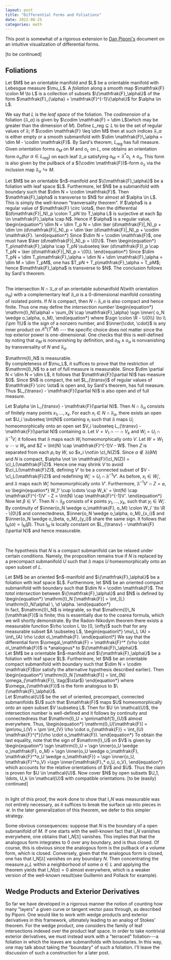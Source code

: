 ```yaml
---
layout: post
title: "Differential Forms and Foliations"
date: 2022-06-25
categories: math
---
```


This post is somewhat of a rigorous extension to [Dan Piponi's](https://citeseerx.ist.psu.edu/viewdoc/download?doi=10.1.1.126.1099&rep=rep1&type=pdf) document on an intuitive visualization of differential forms.
<!--more-->

[to be continued]
$\DeclareMathOperator{\codim}{codim}$
$\DeclareMathOperator{\sgn}{sgn}$
$\DeclareMathOperator{\Int}{Int}$
$\DeclareMathOperator{\cl}{cl}$
$\newcommand{\transv}{\pitchfork}$

## Foliations

<div class="definition">
Let $M$ be an orientable manifold and $L$ be a orientable manifold with Lebesgue measure $\mu_L$. A <i>foliation</i> along a smooth map $\mathfrak{F} \colon M \to L$ is a collection of subsets $\{\mathfrak{F}_\alpha\}$ of the form $\mathfrak{F}_{\alpha} = \mathfrak{F}^{-1}\{\alpha\}$ for $\alpha \in L$.
</div>

We say that $L$ is the *leaf space* of the foliation. The *codimension* of a foliation $\{\mathfrak{F}\_\alpha\}$ is given by $\codim \mathfrak{F} = \dim L$(which may be greater than the dimension of $M$). Define $L\_{\text{reg}} \subseteq L$ to be the set of regular values of $\mathfrak{F}$; if $\codim \mathfrak{F} \leq \dim M$ then at such indices $\mathfrak{F}\_\alpha$ is either empty or a smooth submanifold with $\dim \mathfrak{F}\_\alpha = \dim M - \codim \mathfrak{F}$. By Sard's theorem, $L_{\text{reg}}$ has full measure. Given orientation forms $o_M$ on $M$ and $o_L$ on $L$, one obtains an orientation form $o_\alpha$(for $\alpha \in L_{\text{reg}}$) on each leaf $\mathfrak{F}\_\alpha$ satisfying $o_M = \mathfrak{F}^{*}o_L \wedge o_\alpha$. This form is also given by the pullback of a $(\codim \mathfrak{F})$-form $o_\mathfrak{F}$ via the inclusion map $\mathfrak{F}_\alpha \hookrightarrow M$.

<div class="lemma">
Let $M$ be an orientable $n$-manifold and $\{\mathfrak{F}_\alpha\}$ be a foliation with leaf space $L$. Furthermore, let $N$ be a submanifold with boundary such that $\dim N = \codim \mathfrak{F}$. Then $\mathfrak{F}_\alpha$ is transverse to $N$ for almost all $\alpha \in L$.
</div>

<div class="proof">
This is simply the well-known "tranversality theorem". If $\alpha$ is a regular value of $\mathfrak{F} \circ \iota$, then the differential $(d\mathfrak{F}|_N)_p \colon T_pN \to T_\alpha L$ is surjective at each $p \in \mathfrak{F}_\alpha \cap N$. Hence if $\alpha$ is a regular value,
\begin{equation*}
    \dim N = \dim T_p N = \dim \ker (d\mathfrak{F}|_N)_p + \dim \im (d\mathfrak{F}|_N)_p = \dim \ker (d\mathfrak{F}|_N)_p + \codim \mathfrak{F}.
\end{equation*}
Since $\dim N = \codim \mathfrak{F}$, one must have $\ker (d\mathfrak{F}|_N)_p = \{0\}$. Then
\begin{equation*}
    T_p\mathfrak{F}_\alpha \cap T_pN \subseteq \ker (d\mathfrak{F})_p \cap T_pN = \ker (d\mathfrak{F}|_N)_p = \{0\}.
\end{equation*}
Since $\dim T_pN + \dim T_p\mathfrak{F}_\alpha = \dim N + \dim \mathfrak{F}_\alpha = \dim M = \dim T_pM$, one has $T_pN +  T_p\mathfrak{F}_\alpha = T_pM$; hence $\mathfrak{F}_\alpha$ is transverse to $N$. The conclusion follows by Sard's theorem.
</div>

<br>

The intersection $N \cap \mathfrak{F}\_\alpha$ of an orientable submanifold $N$(with orientation $o_N$) with a complementary leaf $\mathfrak{F}\_\alpha$ is a $0$-dimensional manifold consisting of isolated points. If $N$ is compact, then $N \cap \mathfrak{F}\_\alpha$ is also compact and hence finite. Thus one may define the *intersection number*
\begin{equation\*}
    \mathrm{I}\_N(\alpha) = \sum_{N \cap \mathfrak{F}\_\alpha} \sgn \inner{ o\_N \wedge o\_\alpha, o\_M},
\end{equation\*}
where $\sgn \colon \R - \\{0\\} \to \\{\pm 1\\}$ is the sign of a nonzero number, and $\inner{\cdot, \cdot}$ is any inner product on $\Lambda^{n}(T^*M)$ --- the specific choice does not matter since the top exterior power is one-dimensional. One checks that this is well-defined by noting that $o_M$ is nonvanishing by definition, and $o_N \wedge o_\alpha$ is nonvanishing by transversality of $N$ and $\mathfrak{F}_\alpha$.

<div class="lemma">
$\mathrm{I}_N$ is measurable.
</div>
<div class="proof">
By completeness of $\mu_L$, it suffices to prove that the restriction of $\mathrm{I}_N$ to a set of full measure is measurable. Since $\dim \partial N < \dim N = \dim L$, it follows that $\mathfrak{F}(\partial N)$ has measure $0$. Since $N$ is compact, the set $L_{\transv}$ of regular values of $\mathfrak{F} \circ \iota$ is open and, by Sard's theorem, has full measure. Thus $L_{\transv} - \mathfrak{F}(\partial N)$ is also open and of full measure.

Let $\alpha \in L_{\transv} - \mathfrak{F}(\partial N)$. Then $N \cap \mathfrak{F}_\alpha$ consists of finitely many points $x_1, \ldots, x_k$. For each $x_i \in N \cap \mathfrak{F}_\alpha$, there exists an  open set $U_i \subseteq \Int(N)$ containing $x_i$ such that $\mathfrak{F}$ maps $U_i$ homeomorphically onto an open set $V_i \subseteq L_{\transv} - \mathfrak{F}(\partial N)$ containing $\alpha$. Let $V = V_1 \cap \cdots \cap V_k$ and $W_i = U_i \cap \mathfrak{F}^{-1}V$; it follows that $\mathfrak{F}$ maps each $W_i$ homeomorphically onto $V$. Let $W = W_1 \cup \cdots \cup W_k$ and $Z = \Int(N) \cap \mathfrak{F}^{-1}V - W$. Then $Z$ is separated from each $p_i$ by $W$, so $x_i \not\in \cl_N(Z)$. Since $\alpha \not\in \mathfrak{F}(\partial N)$ and $N$ is compact, $\alpha \not \in \mathfrak{F}(\cl_N(Z)) = \cl_L(\mathfrak{F}Z)$. Hence one may shrink $V$ to avoid $\cl_L(\mathfrak{F}Z)$, defining $V'$ to be a connected subset of $V - \cl_L(\mathfrak{F}Z)$ and redefining $W_i' = U_i \cap \mathfrak{F}^{-1}V'$. As before, $x_i \in W_i'$, and $\mathfrak{F}$ maps each $W_i'$ homeomorphically onto $V'$. Furthermore, $\mathfrak{F}^{-1}V' \cap Z = \varnothing$, so
\begin{equation*}
    W_1' \cup \cdots \cup W_k' = \Int(N) \cap \mathfrak{F}^{-1}V' - Z = \Int(N) \cap \mathfrak{F}^{-1}V'.
\end{equation*}
Now let $\beta \in V'$. Then $N \cap \mathfrak{F}_\beta$ consists of $k$ points $y_1, \ldots, y_k$, such that $y_i \in W_i'$. By continuity of $\inner{o_N \wedge o_\mathfrak{F}, o_M} \colon W_i' \to \R - \{0\}$ and connectedness, $\inner{o_N \wedge o_\alpha, o_M}_{x_i}$ and $\inner{o_N \wedge o_\beta, o_M}_{y_i}$ share the same sign. It follows that $\mathrm{I}_N(\alpha) = \mathrm{I}_N(\beta$). Thus $\mathrm{I}_N$ is locally constant on $L_{\transv} - \mathfrak{F}(\partial N)$ and hence measurable.
</div>

<br>

The hypothesis that $N$ is a compact submanifold can be relaxed under certain conditions. Namely, the proposition remains true if $N$ is replaced by a precompact submanifold $U$ such that $\mathfrak{F}$ maps $U$ homeomorphically onto an open subset of $L$.
<div class="definition">
Let $M$ be an oriented $n$-manifold and $\{\mathfrak{F}_\alpha\}$ be a foliation with leaf space $L$. Furthermore, let $N$ be an oriented compact submanifold with boundary  such that $\dim N = \codim \mathfrak{F}$. The <i>total intersection</i> between $\{\mathfrak{F}_\alpha\}$ and $N$ is defined by
\begin{equation*}
    \mathrm{I}_N [\mathfrak{F}] = \int_{L} \mathrm{I}_N(\alpha) \, \d \alpha.
\end{equation*}
</div>
In fact, $\mathrm{I}\_N$ is integrable, so that $\mathrm{I}\_N [\mathfrak{F}]$ is finite; this is essentially due to the coarea formula, which we will shortly demonstrate. By the Radon-Nikodym theorem there exists a measurable function $\rho \colon L \to [0, \infty)$ such that for any measurable subset $A \subseteq L$,
\begin{equation\*}
    \mu\_L (A) = \int\_{A} \rho \cdot o\_\mathfrak{F}.
\end{equation\*}
We say that the differential form $\omega\_\mathfrak{F} = \mathfrak{F}^* (\rho \cdot o\_\mathfrak{F})$ is *analogous* to $\{\mathfrak{F}\_\alpha\}$.

<div class="theorem">
Let $M$ be a orientable $n$-manifold and $\{\mathfrak{F}_\alpha\}$ be a foliation with leaf space $L$. Furthermore, let $N$ be an orientable compact submanifold with boundary such that $\dim N = \codim \mathfrak{F}$(or satisfy the alternative hypothesis described earlier). Then
\begin{equation*}
     \mathrm{I}_N [\mathfrak{F}] = \int_{N} \omega_{\mathfrak{F}}, \tag{$\star$}
\end{equation*}
where $\omega_{\mathfrak{F}}$ is the form analogous to $\{\mathfrak{F}_\alpha\}$.
</div>
<div class="proof">
Let $\mathcal{U}$ be the set of oriented, precompact, connected submanifolds $U$ such that $\mathfrak{F}$ maps $U$ homeomorphically onto an open subset $V \subseteq L$. Then for $U \in \mathcal{U}$, the intersection number is well-defined and it follows by continuity and connectedness that $\mathrm{I}_U = \pm\mathbf{1}_{U}$ almost everywhere. Thus,
\begin{equation*}
    \mathrm{I}_U[\mathfrak{F}] = \pm\mu_L(V) = \pm \int_{V} \rho \cdot o_{\mathfrak{F}} = \int_{U} \mathfrak{F}^{*}(\rho \cdot o_\mathfrak{F}).
\end{equation*}
To obtain the last equality, note that the sign of $\mathrm{I}_U$  on $V$ is given by
\begin{equation*}
    \sgn \mathrm{I}_U = \sgn \inner{o_U \wedge o_\mathfrak{F}, o_M} =  \sgn \inner{o_U \wedge o_\mathfrak{F}, \mathfrak{F}^*o_U \wedge o_\mathfrak{F}} = \sgn \inner{o_U, \mathfrak{F}^*o_V}  =\sgn \inner{\mathfrak{F}_* o_U, o_V},
\end{equation*}
which accounts for the relative orientations of $V$ and $U$. Thus the claim is proven for $U \in \mathcal{U}$.
Now cover $N$ by open subsets $U_1, \ldots, U_k \in \mathcal{U}$ with compatible orientations. [to be (easily) continued]
</div>
<br>

In light of this proof, the work done to show that $\mathrm{I}\_N$ was measurable was not entirely necessary, as it suffices to break the surface up into pieces in $\mathcal{U}$. In the later generalization of this theorem, we defer to this simpler strategy.

Some obvious consequences: suppose that $N$ is the boundary of a open submanifold of $M$. If one starts with the well-known fact that $\mathrm{I}\_N$ vanishes everywhere, one obtains that $\mathrm{I}\_{N}[\mathfrak{F}]$ vanishes. This implies that that the analogous form integrates to $0$ over any boundary, and is thus closed. Of course, this is obvious since the analogous form is the pullback of a volume form, which is closed. Conversely, given that the analogous form is closed, one has that $\mathrm{I}\_{N}[\mathfrak{F}]$ vanishes on any boundary $N$. Then concentrating the measure $\mu\_L$ within a neighborhood of some $\alpha \in L$ and applying the theorem yields that $\mathrm{I}\_N(\alpha) = 0$ almost everywhere, which is a weaker version of the well-known result(see Guillemin and Pollack for example).

## Wedge Products and Exterior Derivatives

So far we have developed in a rigorous manner the notion of counting how many "layers" a given curve or tangent vector pass through, as described by Piponi. One would like to work with wedge products and exterior derivatives in this framework, ultimately leading to an analog of Stokes' theorem. For the wedge product, one considers the family of leaf intersections indexed over the product leaf space. In order to take nontrivial exterior derivatives, we must instead work with a "terraced" foliation---a foliation in which the leaves are submanifolds with boundaries. In this way, one may talk about taking the "boundary" of such a foliation. I'll leave the discussion of such a construction for a later post.
